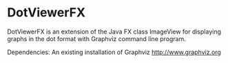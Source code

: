 DotViewerFX
===========
DotViewerFX is an extension of the Java FX class ImageView for displaying graphs in the dot format with Graphviz command line program. 

Dependencies:
An existing installation of Graphviz
http://www.graphviz.org
